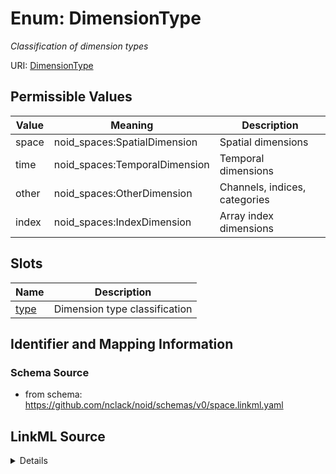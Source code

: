 # Enum: DimensionType 




_Classification of dimension types_



URI: [DimensionType](DimensionType.md)

## Permissible Values

| Value | Meaning | Description |
| --- | --- | --- |
| space | noid_spaces:SpatialDimension | Spatial dimensions |
| time | noid_spaces:TemporalDimension | Temporal dimensions |
| other | noid_spaces:OtherDimension | Channels, indices, categories |
| index | noid_spaces:IndexDimension | Array index dimensions |




## Slots

| Name | Description |
| ---  | --- |
| [type](type.md) | Dimension type classification |






## Identifier and Mapping Information







### Schema Source


* from schema: https://github.com/nclack/noid/schemas/v0/space.linkml.yaml






## LinkML Source

<details>
```yaml
name: DimensionType
description: Classification of dimension types
from_schema: https://github.com/nclack/noid/schemas/v0/space.linkml.yaml
rank: 1000
permissible_values:
  space:
    text: space
    description: Spatial dimensions
    meaning: noid_spaces:SpatialDimension
  time:
    text: time
    description: Temporal dimensions
    meaning: noid_spaces:TemporalDimension
  other:
    text: other
    description: Channels, indices, categories
    meaning: noid_spaces:OtherDimension
  index:
    text: index
    description: Array index dimensions
    meaning: noid_spaces:IndexDimension

```
</details>
